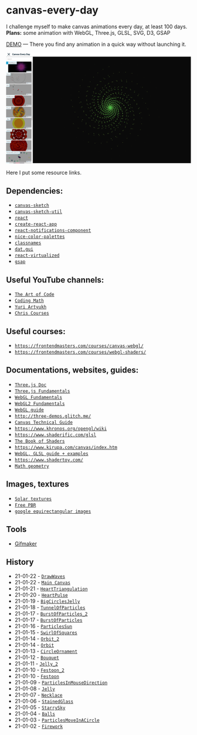 # canvas-every-day
I challenge myself to make canvas animations every day, at least 100 days. <br>
**Plans:** some animation with WebGL, Three.js, GLSL, SVG, D3, GSAP

[DEMO](https://canvas-every-day.web.app/) — There you find any animation in a quick way without launching it.

![Screenshot](screenshot.png)

Here I put some resource links.
## Dependencies:
- [`canvas-sketch`](https://github.com/mattdesl/canvas-sketch)
- [`canvas-sketch-util`](https://github.com/mattdesl/canvas-sketch-util)
- [`react`](https://github.com/facebook/react)
- [`create-react-app`](https://github.com/facebook/create-react-app)
- [`react-notifications-component`](https://github.com/teodosii/react-notifications-component)
- [`nice-color-palettes`](https://github.com/Jam3/nice-color-palettes)
- [`classnames`](https://github.com/JedWatson/classnames)
- [`dat.gui`](https://github.com/dataarts/dat.gui)
- [`react-virtualized`](https://github.com/bvaughn/react-virtualized)
- [`gsap`](https://github.com/greensock/GSAP)

## Useful YouTube channels:
- [`The Art of Code`](https://www.youtube.com/c/TheArtofCodeIsCool/videos)
- [`Coding Math`](https://www.youtube.com/user/codingmath/videos)
- [`Yuri Artyukh`](https://www.youtube.com/user/flintyara/videos)
- [`Chris Courses`](https://www.youtube.com/c/ChrisCourses/videos)

## Useful courses:
- [`https://frontendmasters.com/courses/canvas-webgl/`](https://frontendmasters.com/courses/canvas-webgl/)
- [`https://frontendmasters.com/courses/webgl-shaders/`](https://frontendmasters.com/courses/webgl-shaders/)

## Documentations, websites, guides:
- [`Three.js Doc`](https://threejs.org/docs/index.html#manual/en/introduction/Creating-a-scene)
- [`Three.js Fundamentals`](https://threejsfundamentals.org/)
- [`WebGL Fundamentals`](https://webglfundamentals.org/)
- [`WebGL2 Fundamentals`](https://webgl2fundamentals.org/)
- [`WebGL guide`](https://xem.github.io/articles/webgl-guide.html)
- [`http://three-demos.glitch.me/`](http://three-demos.glitch.me/)
- [`Canvas Technical Guide`](https://docs.unrealengine.com/udk/Three/CanvasTechnicalGuide.html)
- [`https://www.khronos.org/opengl/wiki`](https://www.khronos.org/opengl/wiki)
- [`https://www.shaderific.com/glsl`](https://www.shaderific.com/glsl)
- [`The Book of Shaders`](https://thebookofshaders.com/)
- [`https://www.kirupa.com/canvas/index.htm`](https://www.kirupa.com/canvas/index.htm)
- [`WebGL, GLSL guide + examples`](https://webglsamples.org/google-io/2011/index.html)
- [`https://www.shadertoy.com/`](https://www.shadertoy.com/)
- [`Math geometry`](https://mathsisfun.com/geometry/unit-circle.html)

## Images, textures
- [`Solar textures`](https://www.solarsystemscope.com/textures/)
- [`Free PBR`](https://freepbr.com/)
- [`google equirectangular images`](https://www.google.com/search?q=equirectangular+images&tbm=isch&ved=2ahUKEwialqrCyIDuAhUI_hoKHRZvC2gQ2-cCegQIABAA&oq=equirectangular+images&gs_lcp=CgNpbWcQA1CsbFjsbWC9b2gAcAB4AIAB9QKIAfUCkgEDMy0xmAEAoAEBqgELZ3dzLXdpei1pbWfAAQE&sclient=img&ei=KSTyX9rdH4j8a5bercAG&bih=1276&biw=2560#imgrc=Nlw8VvEHmTpjNM)

## Tools
- [Gifmaker](https://gifmaker.me/)

## History
- 21-01-22 - [`DrawWaves`](https://canvas-every-day.web.app/DrawWaves)
- 21-01-22 - [`Main Canvas`](https://canvas-every-day.web.app)
- 21-01-21 - [`HeartTriangulation`](https://canvas-every-day.web.app/HeartTriangulation)
- 21-01-20 - [`HeartPulse`](https://canvas-every-day.web.app/HeartPulse)
- 21-01-19 - [`BigCirclesJelly`](https://canvas-every-day.web.app/BigCirclesJelly)
- 21-01-18 - [`TunnelOfParticles`](https://canvas-every-day.web.app/TunnelOfParticles)
- 21-01-17 - [`BurstOfParticles_2`](https://canvas-every-day.web.app/BurstOfParticles_2)
- 21-01-17 - [`BurstOfParticles`](https://canvas-every-day.web.app/BurstOfParticles)
- 21-01-16 - [`ParticlesSun`](https://canvas-every-day.web.app/ParticlesSun)
- 21-01-15 - [`SwirlOfSquares`](https://canvas-every-day.web.app/SwirlOfSquares)
- 21-01-14 - [`Orbit_2`](https://canvas-every-day.web.app/Orbit_2)
- 21-01-14 - [`Orbit`](https://canvas-every-day.web.app/Orbit)
- 21-01-13 - [`CircleOrnament`](https://canvas-every-day.web.app/CircleOrnament)
- 21-01-12 - [`Bouquet`](https://canvas-every-day.web.app/Bouquet)
- 21-01-11 - [`Jelly_2`](https://canvas-every-day.web.app/Jelly_2)
- 21-01-10 - [`Festoon_2`](https://canvas-every-day.web.app/Festoon_2)
- 21-01-10 - [`Festoon`](https://canvas-every-day.web.app/Festoon)
- 21-01-09 - [`ParticlesInMouseDirection`](https://canvas-every-day.web.app/ParticlesInMouseDirection)
- 21-01-08 - [`Jelly`](https://canvas-every-day.web.app/Jelly)
- 21-01-07 - [`Necklace`](https://canvas-every-day.web.app/Necklace)
- 21-01-06 - [`StainedGlass`](https://canvas-every-day.web.app/StainedGlass)
- 21-01-05 - [`StarrySky`](https://canvas-every-day.web.app/StarrySky)
- 21-01-04 - [`Balls`](https://canvas-every-day.web.app/Balls)
- 21-01-03 - [`ParticlesMoveInACircle`](https://canvas-every-day.web.app/ParticlesMoveInACircle) 
- 21-01-02 - [`Firework`](https://canvas-every-day.web.app/Firework)










